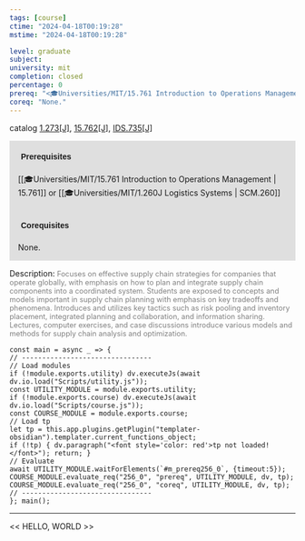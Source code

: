 ```yaml
---
tags: [course]
ctime: "2024-04-18T00:19:28"
mstime: "2024-04-18T00:19:28"

level: graduate
subject: 
university: mit
completion: closed
percentage: 0
prereq: "<🎓Universities/MIT/15.761 Introduction to Operations Management> or <🎓Universities/MIT/1.260J Logistics Systems>"
coreq: "None."
---
```


catalog [1.273[J]](http://student.mit.edu/catalog/m1b.html#1.273), [15.762[J]](http://student.mit.edu/catalog/m15c.html#15.762), [IDS.735[J]](http://student.mit.edu/catalog/mIDSa.html#IDS.735)

<span style="display: block; padding: 15px; background-color: rgb(100, 100, 100, 0.2);"><font id="m_prereq256_0" style="display: block; font-family: Arial, sans-serif; font-weight: bold; padding: 5px">Prerequisites</font><br><span id="prereq256_0">[[🎓Universities/MIT/15.761 Introduction to Operations Management | 15.761]] or [[🎓Universities/MIT/1.260J Logistics Systems | SCM.260]]</span></span>
<span style="display: block; padding: 15px; background-color: rgb(100, 100, 100, 0.2);"><font id="m_coreq256_0" style="display: block; font-family: Arial, sans-serif; font-weight: bold; padding: 5px">Corequisites</font><br><span id="coreq256_0">None.</span></span>

<font style="">Description:</font>
<font style="color: grey; font-size: 0.8rem;">Focuses on effective supply chain strategies for companies that operate globally, with emphasis on how to plan and integrate supply chain components into a coordinated system. Students are exposed to concepts and models important in supply chain planning with emphasis on key tradeoffs and phenomena. Introduces and utilizes key tactics such as risk pooling and inventory placement, integrated planning and collaboration, and information sharing. Lectures, computer exercises, and case discussions introduce various models and methods for supply chain analysis and optimization.</font>

```dataviewjs
const main = async _ => {
// --------------------------------
// Load modules
if (!module.exports.utility) dv.executeJs(await dv.io.load("Scripts/utility.js"));
const UTILITY_MODULE = module.exports.utility;
if (!module.exports.course) dv.executeJs(await dv.io.load("Scripts/course.js"));
const COURSE_MODULE = module.exports.course;
// Load tp
let tp = this.app.plugins.getPlugin("templater-obsidian").templater.current_functions_object;
if (!tp) { dv.paragraph("<font style='color: red'>tp not loaded!</font>"); return; }
// Evaluate
await UTILITY_MODULE.waitForElements(`#m_prereq256_0`, {timeout:5});
COURSE_MODULE.evaluate_req("256_0", "prereq", UTILITY_MODULE, dv, tp);
COURSE_MODULE.evaluate_req("256_0", "coreq", UTILITY_MODULE, dv, tp);
// --------------------------------
}; main();
```

---

<< HELLO, WORLD >>
